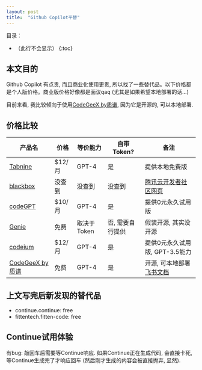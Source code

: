 ```yaml
---
layout: post
title:  "Github Copilot平替"
---
```


目录：

- （此行不会显示）
{:toc}

## 本文目的

Github Copilot 有点贵, 而且商业化使用更贵, 所以找了一些替代品。以下价格都是个人版价格。商业版价格好像都是面议qaq (尤其是如果希望本地部署的话...)

目前来看, 我比较倾向于使用[CodeGeeX by质谱](https://codegeex.cn/), 因为它是开源的, 可以本地部署.

## 价格比较

| 产品名 | 价格 | 等价能力 | 自带Token? | 备注 |
| ------ | ---- | -------- | ------------- | --- |
| [Tabnine](https://www.tabnine.com/) | $12/月 | GPT-4 | 是 | 提供本地免费版 |
| [blackbox](www.blackbox.ai) | 没查到 | 没查到 | 没查到 | [腾讯云开发者社区网页](https://cloud.tencent.com/developer/article/2433101) |
| [codeGPT](https://codegpt.co/) | $10/月 | GPT-4 | 是 | 提供0元永久试用版 |
| [Genie](https://github.com/ai-genie/chatgpt-vscode) | 免费 | 取决于Token | 否, 需要自行提供 | 假装开源, 其实没开源 |
| [codeium](https://codeium.com/) | $12/月 | GPT-4 | 是 | 提供0元永久试用版, GPT-3.5能力 |
| [CodeGeeX by质谱](https://codegeex.cn/) | 免费 | GPT-4 | 是 | 开源, 可本地部署 [飞书文档](https://zhipu-ai.feishu.cn/wiki/CuvxwUDDqiErQUkFO2Tc4walnZY) |

## 上文写完后新发现的替代品

- continue.continue: free
- fittentech.fitten-code: free

## Continue试用体验

有bug: 敲回车后需要等Continue响应. 如果Continue正在生成代码, 会直接卡死, 等Continue生成完了才响应回车 (然后刚才生成的内容会被直接抛弃, 显然).